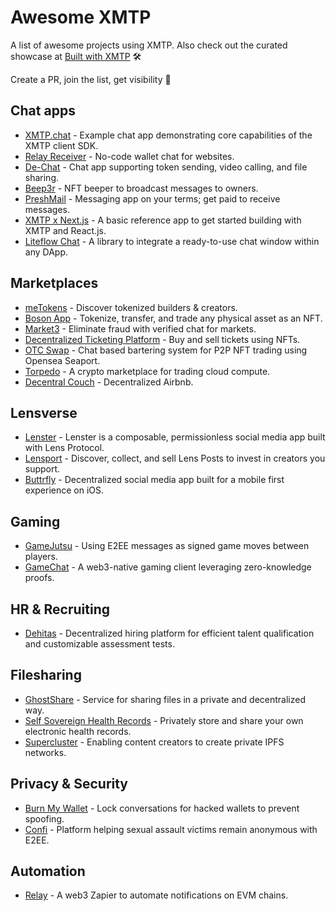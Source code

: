 # Awesome XMTP

A list of awesome projects using XMTP. Also check out the curated showcase at [Built with XMTP](https://xmtp.org/built-with-xmtp) 🛠️

Create a PR, join the list, get visibility 👀

## Chat apps

* [XMTP.chat](https://github.com/xmtp/example-chat-react) - Example chat app demonstrating core capabilities of the XMTP client SDK.
* [Relay Receiver](https://github.com/relaycc/sybil-interface-receiver) - No-code wallet chat for websites.
* [De-Chat](https://github.com/De-Chat) - Chat app supporting token sending, video calling, and file sharing.
* [Beep3r](https://github.com/FUTUREPRIMITIVEXYZ/bb3-beep3r) - NFT beeper to broadcast messages to owners.
* [PreshMail](https://github.com/agxmbhir/relay) - Messaging app on your terms; get paid to receive messages.
* [XMTP x Next.js](https://github.com/dabit3/xmtp-chat-app-nextjs) - A basic reference app to get started building with XMTP and React.js.
* [Liteflow Chat](https://github.com/liteflow-labs/chat) - A library to integrate a ready-to-use chat window within any DApp.

## Marketplaces

* [meTokens](https://github.com/meTokens/meTokens-core) - Discover tokenized builders & creators.
* [Boson App](https://github.com/bosonprotocol) - Tokenize, transfer, and trade any physical asset as an NFT.
* [Market3](https://github.com/openmagic-io/openmagic-community-marketplace-demo) - Eliminate fraud with verified chat for markets.
* [Decentralized Ticketing Platform](https://github.com/arthurka-o/decentralized-ticket-platform) - Buy and sell tickets using NFTs.
* [OTC Swap](https://github.com/Aqrare/eth-nyc) - Chat based bartering system for P2P NFT trading using Opensea Seaport.
* [Torpedo](https://twitter.com/AnthonyZhou101) - A crypto marketplace for trading cloud compute.
* [Decentral Couch](https://github.com/jeffzwang/ethsf) - Decentralized Airbnb.

## Lensverse

* [Lenster](https://github.com/lensterxyz/lenster) - Lenster is a composable, permissionless social media app built with Lens Protocol.
* [Lensport](https://lensport.io/) - Discover, collect, and sell Lens Posts to invest in creators you support.
* [Buttrfly](https://www.buttrfly.app/) - Decentralized social media app built for a mobile first experience on iOS.

## Gaming

* [GameJutsu](https://github.com/ChainHackers) - Using E2EE messages as signed game moves between players.
* [GameChat](https://github.com/orgs/ethsfX22/repositories) - A web3-native gaming client leveraging zero-knowledge proofs.

## HR & Recruiting

* [Dehitas](https://github.com/Lampros-Tech/hireverse/tree/development) - Decentralized hiring platform for efficient talent qualification and customizable assessment tests.

## Filesharing

* [GhostShare](https://github.com/Ghostshare) - Service for sharing files in a private and decentralized way.
* [Self Sovereign Health Records](https://github.com/yash-deore/sshr-hackfs) - Privately store and share your own electronic health records.
* [Supercluster](https://github.com/dysntr/supercluster) - Enabling content creators to create private IPFS networks.

## Privacy & Security

* [Burn My Wallet](https://github.com/NikitaVr/burnmywallet) - Lock conversations for hacked wallets to prevent spoofing.
* [Confi](https://github.com/SaraGabriela/Confi) - Platform helping sexual assault victims remain anonymous with E2EE.

## Automation

* [Relay](https://grappelliproject.com/) - A web3 Zapier to automate notifications on EVM chains.
